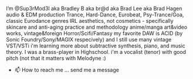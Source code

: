 I’m @Sup3rMod3l aka Bradley B aka br@d aka Brad Lee aka Brad Hagen
audio & EDM production Trance, Hard-Dance, Eurobeat, Psy-Trance/Goa, classic Eurodance genres
IRL aesthetics, not cosmetics - specifically skincare and anti-aging practice and methodology
anime/manga art&video works, vintage&foreign Horror/Scifi/Fantasy
my favorite DAW is ACID (by Sonic Foundry/Sony/MAGIX respecively) and I still use many vintage VST/VSTi 
i'm learning more about subtractive synthesis, piano, and music theory. I was a brass-player in Highschool.
i'm a vocalist (tenor) with good pitch (not that it matters with Melodyne :)
- 📫 How to reach me ... send me a message

<!---
Sup3rMod3l/Sup3rMod3l is a ✨ special ✨ repository because its `README.md` (this file) appears on your GitHub profile.
You can click the Preview link to take a look at your changes.
--->

